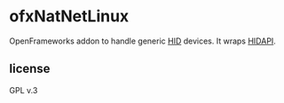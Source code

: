 # ofxNatNetLinux
OpenFrameworks addon to handle generic [HID](https://en.wikipedia.org/wiki/Human_interface_device) devices.
It wraps  [HIDAPI](https://github.com/signal11/hidapi).

## license
GPL v.3
